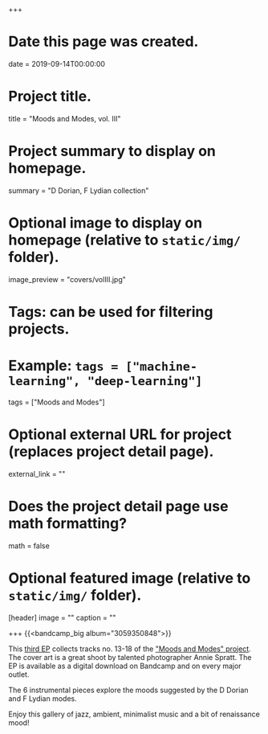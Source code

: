 +++
# Date this page was created.
date = 2019-09-14T00:00:00

# Project title.
title = "Moods and Modes, vol. III"

# Project summary to display on homepage.
summary = "D Dorian, F Lydian collection"

# Optional image to display on homepage (relative to `static/img/` folder).
image_preview = "covers/volIII.jpg"

# Tags: can be used for filtering projects.
# Example: `tags = ["machine-learning", "deep-learning"]`
tags = ["Moods and Modes"]

# Optional external URL for project (replaces project detail page).
external_link = ""

# Does the project detail page use math formatting?
math = false

# Optional featured image (relative to `static/img/` folder).
[header]
image = ""
caption = ""

+++
{{<bandcamp_big album="3059350848">}} 


This [third EP](https://skeeboo.bandcamp.com/album/moods-and-modes-vol-iii) collects tracks no. 13-18 of the ["Moods and Modes" project](/post/moods_and_modes). The cover art is a great shoot by talented photographer Annie Spratt. The EP is available as a digital download on Bandcamp and on every major outlet.

The 6 instrumental pieces explore the moods suggested by the D Dorian and F Lydian modes. 

Enjoy this gallery of jazz, ambient, minimalist music and a bit of renaissance mood!

